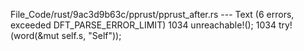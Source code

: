 File_Code/rust/9ac3d9b63c/pprust/pprust_after.rs --- Text (6 errors, exceeded DFT_PARSE_ERROR_LIMIT)
1034                 unreachable!();                                                                                                                         1034                 try!(word(&mut self.s, "Self"));

